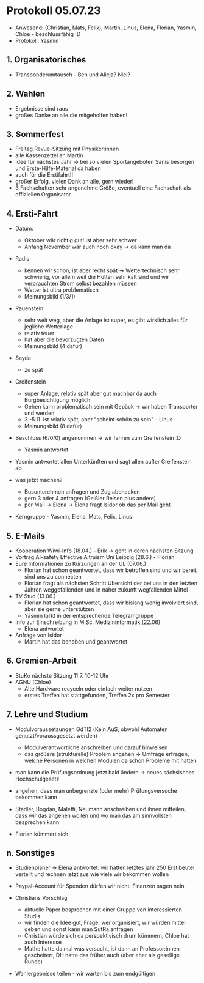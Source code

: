 ---
---

# Protokoll 05.07.23

* Anwesend: (Christian, Mats, Felix), Martin, Linus, Elena, Florian, Yasmin, Chloe - beschlussfähig :D 
* Protokoll: Yasmin

## 1. Organisatorisches
* Transponderumtausch - Ben und Alicja? Niel?

## 2. Wahlen
* Ergebnisse sind raus
* großes Danke an alle die mitgeholfen haben!


## 3. Sommerfest 
* Freitag Revue-Sitzung mit Physiker:innen 
* alle Kassenzettel an Martin 
* Idee für nächstes Jahr -> bei so vielen Sportangeboten Sanis besorgen und Erste-Hilfe-Material da haben 
* auch für die Erstifahrt!! 
* großer Erfolg, vielen Dank an alle, gern wieder! 
* 3 Fachschaften sehr angenehme Größe, eventuell eine Fachschaft als offiziellen Organisator 

## 4. Ersti-Fahrt
* Datum:
   * Oktober wär richtig gut! ist aber sehr schwer 
   * Anfang November wär auch noch okay -> da kann man da 

* Radis
   * kennen wir schon, ist aber recht spät -> Wettertechnisch sehr schwierig, vor allem weil die Hütten sehr kalt sind und wir verbrauchten Strom selbst bezahlen müssen
   * Wetter ist ultra problematisch 
   * Meinungsbild (1/3/1)
* Rauenstein
   * sehr weit weg, aber die Anlage ist super, es gibt wirklich alles für jegliche Wetterlage 
   * relativ teuer
   * hat aber die bevorzugten Daten 
   * Meinungsbild (4 dafür)
* Sayda
   * zu spät 
* Greifenstein 
   * super Anlage, relativ spät aber gut machbar da auch Burgbesichtigung möglich
   * Gehen kann problematisch sein mit Gepäck -> wir haben Transporter und werden  
   * 3.-5.11. ist relativ spät, aber "scheint schön zu sein" - Linus  
   * Meinungsbild (8 dafür)
* Beschluss (6/0/0) angenommen -> wir fahren zum Greifenstein :D 
   * Yasmin antwortet 
* Yasmin antwortet allen Unterkünften und sagt allen außer Greifenstein ab   

* was jetzt machen?
   * Busunterehmen anfragen und Zug abchecken 
   * gern 3 oder 4 anfragen (Geißler Reisen plus andere)
   * per Mail -> Elena -> Elena fragt Isidor ob das per Mail geht 

* Kerngruppe - Yasmin, Elena, Mats, Felix, Linus


## 5. E-Mails

* Kooperation Wiwi-Info (18.04.) - Erik -> geht in deren nächsten Sitzung  
* Vortrag AI-safety Effective Altruism Uni Leipzig (28.6.) - Florian
* Eure Informationen zu Kürzungen an der UL (07.06.)
    * Florian hat schon geantwortet, dass wir betroffen sind und wir bereit sind uns zu connecten
    * Florian fragt als nächsten Schritt Ubersicht der bei uns in den letzten Jahren weggefallenden und in naher zukunft wegfallenden Mittel
* TV Stud (13.06.)
    * Florian hat schon geantwortet, dass wir bislang wenig involviert sind, aber sie gerne unterstützen
    * Yasmin lurkt in der entsprechende Telegramgruppe
* Info zur Einschreibung in M.Sc. Medizininformatik (22.06)
   * Elena antwortet 
* Anfrage von Isidor    
   * Martin hat das behoben und geantwortet 

## 6. Gremien-Arbeit

* StuKo nächste Sitzung 11.7. 10-12 Uhr 
* AGNU (Chloe)
  * Alte Hardware recyceln oder einfach weiter nutzen
  * erstes Treffen hat stattgefunden, Treffen 2x pro Semester 

## 7. Lehre und Studium

* Modulvoraussetzungen GdTI2 (Kein AuS, obwohl Automaten genutzt/voraussgesetzt werden)
   * Modulverantwortliche anschreiben und darauf hinweisen
   * das größere (strukturelle) Problem angehen -> Umfrage erfragen, welche Personen in welchen Modulen da schon Probleme mit hatten 


* man kann die Prüfungsordnung jetzt bald ändern -> neues sächsisches Hochschulgesetz 
* angehen, dass man unbegrenzte (oder mehr) Prüfungsversuche bekommen kann 
* Stadler, Bogdan, Maletti, Neumann anschreiben und ihnen mitteilen, dass wir das angehen wollen und wo man das am sinnvollsten besprechen kann
* Florian kümmert sich  


## n. Sonstiges

* Studienplaner -> Elena antwortet: wir hatten letztes jahr 250 Erstibeutel verteilt und rechnen jetzt aus wie viele wir bekommen wollen  

* Paypal-Account für Spenden dürfen wir nicht, Finanzen sagen nein 
* Christians Vorschlag
   * aktuelle Paper besprechen mit einer Gruppe von interessierten Studis 
   * wir finden die Idee gut, Frage: wer organisiert, wir würden mittel geben und sonst kann man SutRa anfragen
   * Christian würde sich da perspektivisch drum kümmern, Chloe hat auch Interesse 
   * Mathe hatte da mal was versucht, ist dann an Professor:innen gescheitert, DH hatte das früher auch (aber eher als gesellige Runde)
* Wahlergebnisse teilen - wir warten bis zum endgültigen    
